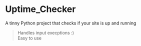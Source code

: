 # Uptime_Checker
A tinny Python project that checks if your site is up and running

> Handles input execptions :) <br />
> Easy to use
